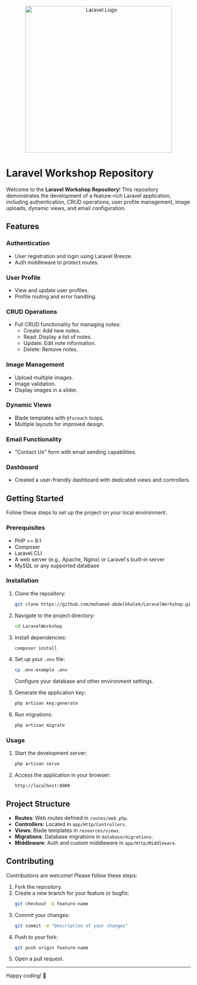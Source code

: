 <p align="center"><a href="https://laravel.com" target="_blank"><img src="https://raw.githubusercontent.com/laravel/art/master/logo-lockup/5%20SVG/2%20CMYK/1%20Full%20Color/laravel-logolockup-cmyk-red.svg" width="400" alt="Laravel Logo"></a></p>

# Laravel Workshop Repository

Welcome to the **Laravel Workshop Repository**! This repository demonstrates the development of a feature-rich Laravel application, including authentication, CRUD operations, user profile management, image uploads, dynamic views, and email configuration.

## Features

### Authentication
- User registration and login using Laravel Breeze.
- Auth middleware to protect routes.

### User Profile
- View and update user profiles.
- Profile routing and error handling.

### CRUD Operations
- Full CRUD functionality for managing notes:
  - Create: Add new notes.
  - Read: Display a list of notes.
  - Update: Edit note information.
  - Delete: Remove notes.

### Image Management
- Upload multiple images.
- Image validation.
- Display images in a slider.

### Dynamic Views
- Blade templates with `@foreach` loops.
- Multiple layouts for improved design.

### Email Functionality
- "Contact Us" form with email sending capabilities.

### Dashboard
- Created a user-friendly dashboard with dedicated views and controllers.

## Getting Started

Follow these steps to set up the project on your local environment.

### Prerequisites
- PHP >= 8.1
- Composer
- Laravel CLI
- A web server (e.g., Apache, Nginx) or Laravel's built-in server
- MySQL or any supported database

### Installation
1. Clone the repository:
   ```bash
   git clone https://github.com/mohamad-abdelkhalek/LaravelWorkshop.git
   ```
2. Navigate to the project directory:
   ```bash
   cd LaravelWorkshop
   ```
3. Install dependencies:
   ```bash
   composer install
   ```
4. Set up your `.env` file:
   ```bash
   cp .env.example .env
   ```
   Configure your database and other environment settings.

5. Generate the application key:
   ```bash
   php artisan key:generate
   ```
6. Run migrations:
   ```bash
   php artisan migrate
   ```

### Usage
1. Start the development server:
   ```bash
   php artisan serve
   ```
2. Access the application in your browser:
   ```
   http://localhost:8000
   ```

## Project Structure

- **Routes**: Web routes defined in `routes/web.php`.
- **Controllers**: Located in `app/Http/Controllers`.
- **Views**: Blade templates in `resources/views`.
- **Migrations**: Database migrations in `database/migrations`.
- **Middleware**: Auth and custom middleware in `app/Http/Middleware`.

## Contributing

Contributions are welcome! Please follow these steps:
1. Fork the repository.
2. Create a new branch for your feature or bugfix:
   ```bash
   git checkout -b feature-name
   ```
3. Commit your changes:
   ```bash
   git commit -m "Description of your changes"
   ```
4. Push to your fork:
   ```bash
   git push origin feature-name
   ```
5. Open a pull request.

---

Happy coding! 🚀
